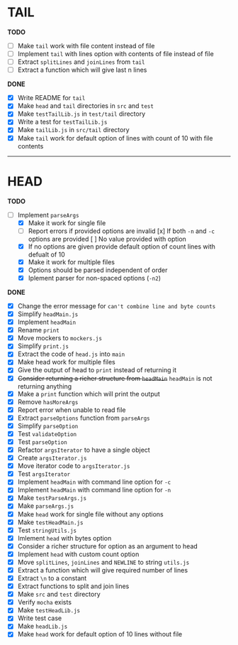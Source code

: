 # TAIL 

**TODO**

- [ ] Make `tail` work with file content instead of file
- [ ] Implement `tail` with lines option with contents of file instead of file
- [ ] Extract `splitLines` and `joinLines` from `tail`
- [ ] Extract a function which will give last n lines

**DONE**
- [x] Write README for `tail`
- [x] Make `head` and `tail` directories in `src` and `test`
- [x] Make `testTailLib.js` in `test/tail` directory
- [x] Write a test for `testTailLib.js`
- [x] Make `tailLib.js` in `src/tail` directory
- [x] Make `tail` work for default option of lines with count of 10 with file contents

---

# HEAD

**TODO**

- [ ] Implement `parseArgs`
  - [x] Make it work for single file
  - [ ] Report errors if provided options are invalid
      [x] If both `-n` and `-c` options are provided
      [ ] No value provided with option
  - [x] If no options are given provide default option of count lines with defualt of 10
  - [x] Make it work for multiple files
  - [x] Options should be parsed independent of order
  - [x] Iplement parser for non-spaced options (`-n2`)

**DONE**

- [x] Change the error message for `can't combine line and byte counts`
- [x] Simplify `headMain.js`
- [x] Implement `headMain`
- [x] Rename `print`
- [x] Move mockers to `mockers.js`
- [x] Simplify `print.js`
- [x] Extract the code of `head.js` into `main`
- [x] Make head work for multiple files
- [x] Give the output of head to `print` instead of returning it
- [x] ~~Consider returning a richer structure from `headMain`~~ `headMain` is not returning anything
- [x] Make a `print` function which will print the output
- [x] Remove `hasMoreArgs`
- [x] Report error when unable to read file
- [x] Extract `parseOptions` function from `parseArgs`
- [x] Simplify `parseOption`
- [x] Test `validateOption`
- [x] Test `parseOption`
- [x] Refactor `argsIterator` to have a single object
- [x] Create `argsIterator.js`
- [x] Move iterator code to `argsIterator.js`
- [x] Test `argsIterator`
- [x] Implement `headMain` with command line option for `-c`
- [x] Implement `headMain` with command line option for `-n`
- [x] Make `testParseArgs.js`
- [x] Make `parseArgs.js`
- [x] Make `head` work for single file without any options
- [x] Make `testHeadMain.js`
- [x] Test `stringUtils.js`
- [x] Imlement `head` with bytes option
- [x] Consider a richer structure for option as an argument to head
- [x] Implement `head` with custom count option
- [x] Move `splitLines`, `joinLines` and `NEWLINE` to string `utils.js`
- [x] Extract a function which will give required number of lines
- [x] Extract `\n` to a constant
- [x] Extract functions to split and join lines
- [x] Make `src` and `test` directory 
- [x] Verify `mocha` exists
- [x] Make `testHeadLib.js`
- [x] Write test case
- [x] Make `headLib.js`
- [x] Make `head` work for default option of 10 lines without file
